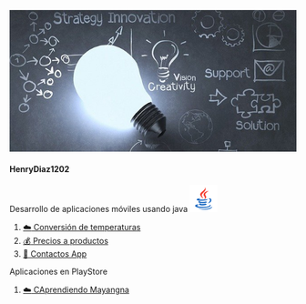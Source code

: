 ![](resources/ft.jpg)
#### HenryDiaz1202

Desarrollo de aplicaciones móviles usando java
![](resources/java.png)

1. [:cloud: Conversión de temperaturas](https://github.com/HenryDiaz1202/TemperatureConverter.git)
2. [:moneybag: Precios a productos](https://github.com/HenryDiaz1202/PrecioProductos.git)
2. [:closed_book: Contactos App](https://github.com/HenryDiaz1202/wallip.git)
     

Aplicaciones en PlayStore


1. [:cloud: CAprendiendo Mayangna](https://play.google.com/store/apps/details?id=henry.mayangna)

